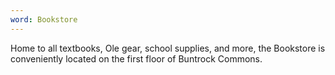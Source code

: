 ```yaml
---
word: Bookstore
---
```


Home to all textbooks, Ole gear, school supplies, and more, the Bookstore is conveniently located on the first floor of Buntrock Commons.
